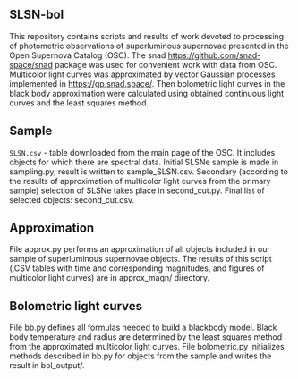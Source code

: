 ## SLSN-bol


This repository contains scripts and results of work devoted to processing of photometric observations of superluminous supernovae presented in the Open Supernova Catalog (OSC). The snad https://github.com/snad-space/snad package was used for convenient work with data from OSC. Multicolor light curves was approximated by vector Gaussian processes implemented in https://gp.snad.space/. Then bolometric light curves in the black body approximation were calculated using obtained continuous light curves and the least squares method.

## Sample

`SLSN.csv` - table downloaded from the main page of the OSC. It includes objects for which there are spectral data. Initial SLSNe sample is made in sampling.py, result is written to sample_SLSN.csv. Secondary (according to the results of approximation of multicolor light curves from the primary sample) selection of SLSNe takes place in second_cut.py. Final list of selected objects: second_cut.csv.

## Approximation

File approx.py performs an approximation of all objects included in our sample of superluminous supernovae objects. The results of this script (.CSV tables with time and corresponding magnitudes, and figures of multicolor light curves) are in approx_magn/ directory.

## Bolometric light curves

File bb.py defines all formulas needed to build a blackbody model. Black body temperature and radius are determined by the least squares method from the approximated multicolor light curves. File bolometric.py initializes methods described in bb.py for objects from the sample and writes the result in bol_output/.
